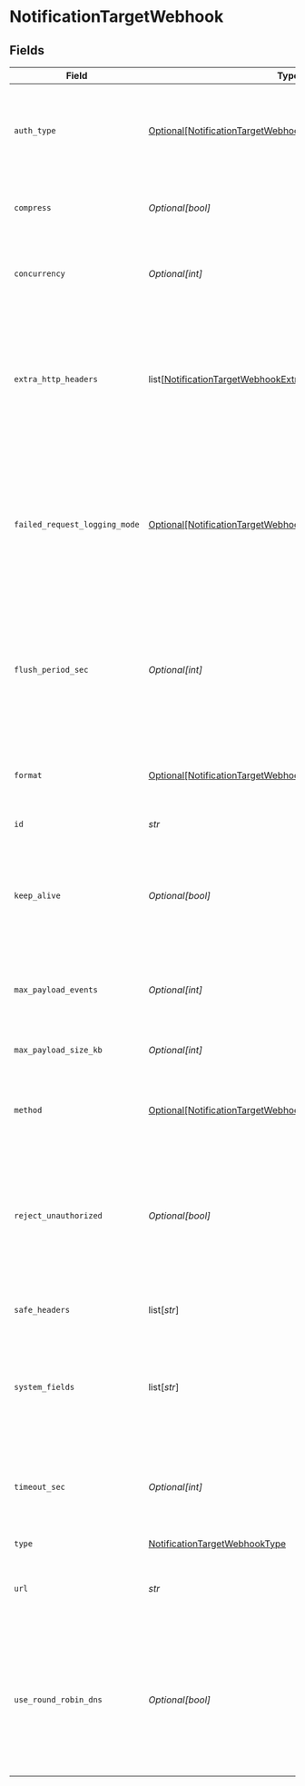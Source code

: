 # NotificationTargetWebhook


## Fields

| Field                                                                                                                                                                                                    | Type                                                                                                                                                                                                     | Required                                                                                                                                                                                                 | Description                                                                                                                                                                                              |
| -------------------------------------------------------------------------------------------------------------------------------------------------------------------------------------------------------- | -------------------------------------------------------------------------------------------------------------------------------------------------------------------------------------------------------- | -------------------------------------------------------------------------------------------------------------------------------------------------------------------------------------------------------- | -------------------------------------------------------------------------------------------------------------------------------------------------------------------------------------------------------- |
| `auth_type`                                                                                                                                                                                              | [Optional[NotificationTargetWebhookAuthenticationType]](../../models/shared/notificationtargetwebhookauthenticationtype.md)                                                                              | :heavy_minus_sign:                                                                                                                                                                                       | The authentication method to use for the HTTP request. Defaults to None.                                                                                                                                 |
| `compress`                                                                                                                                                                                               | *Optional[bool]*                                                                                                                                                                                         | :heavy_minus_sign:                                                                                                                                                                                       | Whether to compress the payload body before sending.                                                                                                                                                     |
| `concurrency`                                                                                                                                                                                            | *Optional[int]*                                                                                                                                                                                          | :heavy_minus_sign:                                                                                                                                                                                       | Maximum number of ongoing requests before blocking.                                                                                                                                                      |
| `extra_http_headers`                                                                                                                                                                                     | list[[NotificationTargetWebhookExtraHTTPHeaders](../../models/shared/notificationtargetwebhookextrahttpheaders.md)]                                                                                      | :heavy_minus_sign:                                                                                                                                                                                       | Headers to add to all events. You can also add headers dynamically on a per-event basis in the __headers field, as explained [here](https://docs.cribl.io/stream/destinations-webhook/#internal-fields). |
| `failed_request_logging_mode`                                                                                                                                                                            | [Optional[NotificationTargetWebhookFailedRequestLoggingMode]](../../models/shared/notificationtargetwebhookfailedrequestloggingmode.md)                                                                  | :heavy_minus_sign:                                                                                                                                                                                       | Determines which data should be logged when a request fails. Defaults to None.  All headers are redacted by default, except those listed under `Safe Headers`.                                           |
| `flush_period_sec`                                                                                                                                                                                       | *Optional[int]*                                                                                                                                                                                          | :heavy_minus_sign:                                                                                                                                                                                       | Maximum time between requests. Small values could cause the payload size to be smaller than the configured Max body size.                                                                                |
| `format`                                                                                                                                                                                                 | [Optional[NotificationTargetWebhookFormat]](../../models/shared/notificationtargetwebhookformat.md)                                                                                                      | :heavy_minus_sign:                                                                                                                                                                                       | Specifies how to format events before sending out. Defaults to NDJSON.                                                                                                                                   |
| `id`                                                                                                                                                                                                     | *str*                                                                                                                                                                                                    | :heavy_check_mark:                                                                                                                                                                                       | Unique ID for this output                                                                                                                                                                                |
| `keep_alive`                                                                                                                                                                                             | *Optional[bool]*                                                                                                                                                                                         | :heavy_minus_sign:                                                                                                                                                                                       | Toggle to No if you want @{product} to close the connection as soon as the outgoing request is sent. Defaults to Yes.                                                                                    |
| `max_payload_events`                                                                                                                                                                                     | *Optional[int]*                                                                                                                                                                                          | :heavy_minus_sign:                                                                                                                                                                                       | Max number of events to include in the request body. Default is 0 (unlimited).                                                                                                                           |
| `max_payload_size_kb`                                                                                                                                                                                    | *Optional[int]*                                                                                                                                                                                          | :heavy_minus_sign:                                                                                                                                                                                       | Maximum size, in KB, of the request body.                                                                                                                                                                |
| `method`                                                                                                                                                                                                 | [Optional[NotificationTargetWebhookMethod]](../../models/shared/notificationtargetwebhookmethod.md)                                                                                                      | :heavy_minus_sign:                                                                                                                                                                                       | The method to use when sending events. Defaults to POST.                                                                                                                                                 |
| `reject_unauthorized`                                                                                                                                                                                    | *Optional[bool]*                                                                                                                                                                                         | :heavy_minus_sign:                                                                                                                                                                                       | Reject certs that are not authorized by a CA in the CA certificate path, or by another trusted CA (e.g., the system's CA). Defaults to No.                                                               |
| `safe_headers`                                                                                                                                                                                           | list[*str*]                                                                                                                                                                                              | :heavy_minus_sign:                                                                                                                                                                                       | List of headers that are safe to log in plain text.                                                                                                                                                      |
| `system_fields`                                                                                                                                                                                          | list[*str*]                                                                                                                                                                                              | :heavy_minus_sign:                                                                                                                                                                                       | Set of fields to automatically add to events using this output. E.g.: cribl_pipe, c*. Wildcards supported.                                                                                               |
| `timeout_sec`                                                                                                                                                                                            | *Optional[int]*                                                                                                                                                                                          | :heavy_minus_sign:                                                                                                                                                                                       | Amount of time, in seconds, to wait for a request to complete before aborting it.                                                                                                                        |
| `type`                                                                                                                                                                                                   | [NotificationTargetWebhookType](../../models/shared/notificationtargetwebhooktype.md)                                                                                                                    | :heavy_check_mark:                                                                                                                                                                                       | N/A                                                                                                                                                                                                      |
| `url`                                                                                                                                                                                                    | *str*                                                                                                                                                                                                    | :heavy_check_mark:                                                                                                                                                                                       | URL to send events to. Can be overwritten by an event's __url field.                                                                                                                                     |
| `use_round_robin_dns`                                                                                                                                                                                    | *Optional[bool]*                                                                                                                                                                                         | :heavy_minus_sign:                                                                                                                                                                                       | Enable to use round-robin DNS lookup. When a DNS server returns multiple addresses, this will cause Stream to cycle through them in the order returned.                                                  |